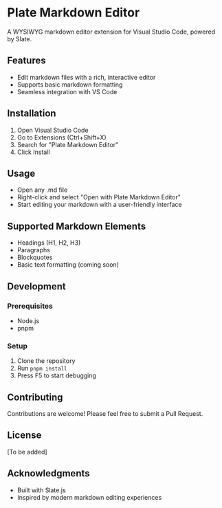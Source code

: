 # Plate Markdown Editor

A WYSIWYG markdown editor extension for Visual Studio Code, powered by Slate.

## Features

- Edit markdown files with a rich, interactive editor
- Supports basic markdown formatting
- Seamless integration with VS Code

## Installation

1. Open Visual Studio Code
2. Go to Extensions (Ctrl+Shift+X)
3. Search for "Plate Markdown Editor"
4. Click Install

## Usage

- Open any .md file
- Right-click and select "Open with Plate Markdown Editor"
- Start editing your markdown with a user-friendly interface

## Supported Markdown Elements

- Headings (H1, H2, H3)
- Paragraphs
- Blockquotes
- Basic text formatting (coming soon)

## Development

### Prerequisites

- Node.js
- pnpm

### Setup

1. Clone the repository
2. Run `pnpm install`
3. Press F5 to start debugging

## Contributing

Contributions are welcome! Please feel free to submit a Pull Request.

## License

[To be added]

## Acknowledgments

- Built with Slate.js
- Inspired by modern markdown editing experiences
